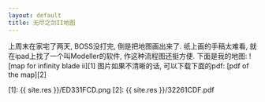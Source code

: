 ```yaml
---
layout: default
title: 无尽之剑II地图
---
```


上周末在家宅了两天, BOSS没打完, 倒是把地图画出来了. 纸上画的手稿太难看, 就在ipad上找了一个叫Modeller的软件, 作这种流程图还挺方便. 下面是我的地图:
![map for infinity blade ii][1]
图片如果不清晰的话, 可以下载下面的pdf:
[pdf of the map][2]

[1]: {{ site.res }}/ED331FCD.png
[2]: {{ site.res }}/32261CDF.pdf

